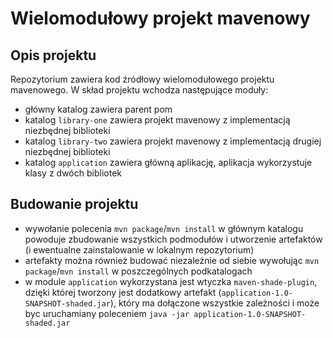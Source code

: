 # Wielomodułowy projekt mavenowy

## Opis projektu

Repozytorium zawiera kod źródłowy wielomodułowego projektu mavenowego. W skład projektu wchodza następujące moduły:
- główny katalog zawiera parent pom
- katalog `library-one` zawiera projekt mavenowy z implementacją niezbędnej biblioteki
- katalog `library-two` zawiera projekt mavenowy z implementacją drugiej niezbędnej biblioteki
- katalog `application` zawiera główną aplikację, aplikacja wykorzystuje klasy z dwóch bibliotek

## Budowanie projektu

- wywołanie polecenia `mvn package`/`mvn install` w głównym katalogu powoduje zbudowanie wszystkich podmodułów i utworzenie artefaktów (i ewentualne zainstalowanie w lokalnym repozytorium)
- artefakty można również budować niezależnie od siebie wywołując `mvn package`/`mvn install` w poszczególnych podkatalogach
- w module `application` wykorzystana jest wtyczka `maven-shade-plugin`, dzięki której tworzony jest dodatkowy artefakt (`application-1.0-SNAPSHOT-shaded.jar`), który ma dołączone wszystkie zależności i może byc uruchamiany poleceniem `java -jar application-1.0-SNAPSHOT-shaded.jar`